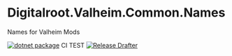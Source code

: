 # Digitalroot.Valheim.Common.Names
Names for Valheim Mods

[![dotnet package](https://github.com/Digitalroot-Valheim/Digitalroot.Valheim.Common.Names/actions/workflows/publish.yml/badge.svg)](https://github.com/Digitalroot-Valheim/Digitalroot.Valheim.Common.Names/actions/workflows/publish.yml)
CI
TEST
[![Release Drafter](https://github.com/Digitalroot-Valheim/Digitalroot.Valheim.Common.Names/actions/workflows/drafter.yml/badge.svg)](https://github.com/Digitalroot-Valheim/Digitalroot.Valheim.Common.Names/actions/workflows/drafter.yml)

